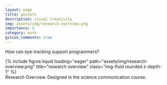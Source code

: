```yaml
---
layout: page
title: posters
description: visual creativity
img: assets/img/research-overview.png
importance: 2
category: work
giscus_comments: true
---
```


How can eye-tracking support programmers?

<div class="row">
    <div class="col-sm mt-3 mt-md-0">
        {% include figure.liquid loading="eager" path="assets/img/research-overview.png" title="research overview" class="img-fluid rounded z-depth-1" %}
    </div>
</div>
<div class="caption">
    Research Overview. Designed in the science communication course.
</div>

